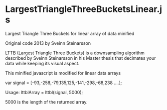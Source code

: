 # LargestTriangleThreeBucketsLinear.js
Largest Triangle Three Buckets for linear array of data minified

Original code 2013 by Sveinn Steinarsson

LTTB (Largest Triangle Three Buckets) is a downsampling algorithm described by Sveinn Steinarsson in his Master thesis that decimates your data while keeping its visual aspect.

This minified javascript is modified for linear data arrays 

var signal  = [-93,-258,-79,135,125,-141,-298,-68,238  ....];

Usage:
lttblArray = lttbl(signal, 5000);

5000 is the length of the returned array.



